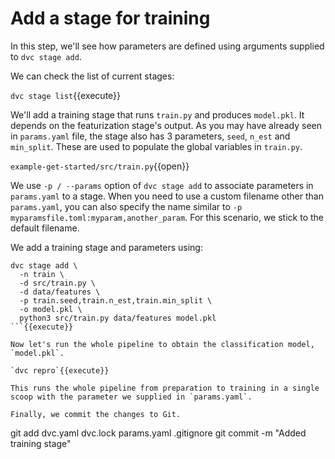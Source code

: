 # Add a stage for training

In this step, we'll see how parameters are defined using arguments supplied to
`dvc stage add`. 

We can check the list of current stages:

`dvc stage list`{{execute}}

We'll add a training stage that runs `train.py` and produces `model.pkl`. It
depends on the featurization stage's output. As you may have already seen in
`params.yaml` file, the stage also has 3 parameters, `seed`, `n_est` and
`min_split`. These are used to populate the global variables in `train.py`.

`example-get-started/src/train.py`{{open}}

We use `-p / --params` option of `dvc stage add` to associate parameters in
`params.yaml` to a stage. When you need to use a custom filename other than
`params.yaml`, you can also specify the name similar to `-p
myparamsfile.toml:myparam,another_param`. For this scenario, we stick to the
default filename.

We add a training stage and parameters using:

```
dvc stage add \
  -n train \
  -d src/train.py \
  -d data/features \
  -p train.seed,train.n_est,train.min_split \
  -o model.pkl \
  python3 src/train.py data/features model.pkl
```{{execute}}

Now let's run the whole pipeline to obtain the classification model,
`model.pkl`.

`dvc repro`{{execute}}

This runs the whole pipeline from preparation to training in a single
scoop with the parameter we supplied in `params.yaml`.

Finally, we commit the changes to Git. 

```
git add dvc.yaml dvc.lock params.yaml .gitignore
git commit -m "Added training stage"
```{{execute}}
